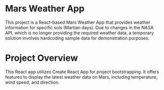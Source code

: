 # Mars Weather App
This project is a React-based Mars Weather App that provides weather information for specific sols (Martian days). Due to changes in the NASA API, which is no longer providing the required weather data, a temporary solution involves hardcoding sample data for demonstration purposes.

# Project Overview
This React app utilizes Create React App for project bootstrapping. It offers features to display the latest weather data on Mars, including temperature, wind speed, and direction.
